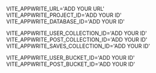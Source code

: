 VITE_APPWRITE_URL='ADD YOUR URL'
VITE_APPWRITE_PROJECT_ID='ADD YOUR ID'
VITE_APPWRITE_DATABASE_ID='ADD YOUR ID'


VITE_APPWRITE_USER_COLLECTION_ID='ADD YOUR ID'
VITE_APPWRITE_POST_COLLECTION_ID='ADD YOUR ID'
VITE_APPWRITE_SAVES_COLLECTION_ID='ADD YOUR ID'

VITE_APPWRITE_USER_BUCKET_ID='ADD YOUR ID'
VITE_APPWRITE_POST_BUCKET_ID='ADD YOUR ID'

